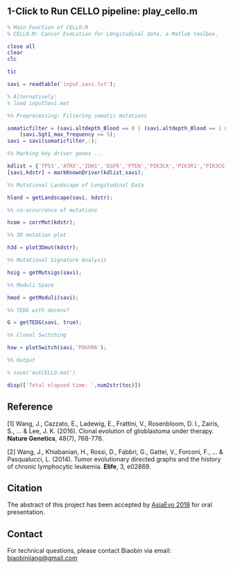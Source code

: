 ## 1-Click to Run CELLO pipeline: play_cello.m
```matlab
% Main Function of CELLO.M
% CELLO.M: Cancer EvoLution for LOngitudinal data, a Matlab toolbox.

close all
clear
clc

tic

savi = readtable('input.savi.txt');

% Alternatively:
% load inputSavi.mat

%% Preprocessing: Filtering somatic mutations

somaticfilter = (savi.altdepth_Blood == 0 | (savi.altdepth_Blood == 1 & savi.refdepth_Blood >= 25)) & ...
    (savi.Sgt1_max_frequency >= 5);
savi = savi(somaticfilter,:);

%% Marking key driver genes ...

kdlist = {'TP53','ATRX','IDH1','EGFR','PTEN','PIK3CA','PIK3R1','PIK3CG','PDGFRA','RB1','NF1','PTPN11','LTBP4'};
[savi,kdstr] = markKnownDriver(kdlist,savi);

%% Mutational Landscape of Longitudinal Data

hland = getLandscape(savi, kdstr);

%% co-occurrence of mutations

hcom = corrMut(kdstr);

%% 3D mutation plot

h3d = plot3Dmut(kdstr);

%% Mutational Signature Analysis

hsig = getMutsigs(savi);

%% Moduli Space

hmod = getModuli(savi);

%% TEDG with deconv?

G = getTEDG(savi, true);

%% Clonal Switching

hsw = plotSwitch(savi,'PDGFRA');

%% Output

% save('outCELLO.mat')

disp(['Total elapsed time: ',num2str(toc)])

```

## Reference

[1] Wang, J., Cazzato, E., Ladewig, E., Frattini, V., Rosenbloom, D. I., Zairis, S., ... & Lee, J. K. (2016). Clonal evolution of glioblastoma under therapy. **Nature Genetics**, 48(7), 768-776.

[2] Wang, J., Khiabanian, H., Rossi, D., Fabbri, G., Gattei, V., Forconi, F., ... & Pasqualucci, L. (2014). Tumor evolutionary directed graphs and the history of chronic lymphocytic leukemia. **Elife**, 3, e02869.

## Citation

The abstract of this project has been accepted by [AsiaEvo 2018](http://www.asianevo.org/) for oral presentation.

## Contact

For technical questions, please contact Biaobin via email: biaobinjiang@gmail.com
